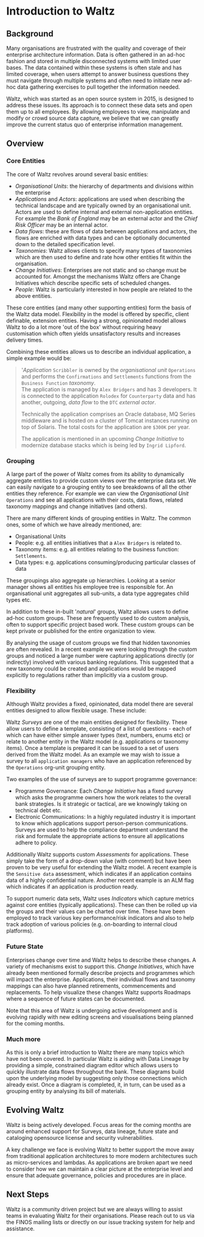 # Introduction to Waltz


## Background

Many organisations are frustrated with the quality and coverage of their enterprise 
architecture information. Data is often gathered in an ad-hoc fashion and stored in multiple 
disconnected systems with limited user bases.  The data contained within these systems is often 
stale and has limited coverage, when users attempt to answer business questions they must 
navigate through multiple systems and often need to initiate new ad-hoc data gathering exercises 
to pull together the information needed.

Waltz, which was started as an open source system in 2015, is designed to address these issues.  Its 
approach is to connect these data sets and open them up to all employees.  By allowing employees to 
view, manipulate and modify or crowd source data capture, we believe that we can greatly improve the 
current status quo of enterprise information management.


## Overview

### Core Entities 

The core of Waltz revolves around several basic entities:

- _Organisational Units_:  the hierarchy of departments and divisions within the enterprise
- _Applications_ and _Actors_:  applications are used when describing the technical landscape and are 
    typically owned by an organisational unit.   Actors are used to define internal and external 
    non-application entities. For example the _Bank of England_ may be an external actor and the _Chief Risk
    Officer_ may be an internal actor. 
- _Data flows_:  these are flows of data between applications and actors, the flows are enriched with
    data types and can be optionally documented down to the detailed specification level.
- _Taxonomies_:  Waltz allows clients to specify many types of taxonomies which are then used to define and
    rate how other entities fit within the organisation.   
- _Change Initiatives_:  Enterprises are not static and so change must be accounted for.  Amongst the 
    mechanisms Waltz offers are Change Initiatives which describe specific sets of scheduled changes.
- _People_:  Waltz is particularly interested in how people are related to the above entities. 

These core entities (and many other supporting entities) form the basis of the Waltz data model.  Flexibility
in the model is offered by specific, client definable, extension entities.  Having a strong, opinionated model 
allows Waltz to do a lot more 'out of the box' without requiring heavy customisation which often yields 
unsatisfactory results and increases delivery times.

Combining these entities allows us to describe an individual application, a simple example would be:
 
> '_Application_ `Scribbler` is owned by the _organisational unit_ `Operations` and performs 
> the `Confirmations` and `Settlements` functions from the `Business Function` _taxonomy_.  
> The application is managed by `Alex Bridgers` and has 3 developers.  It is connected to
> the application `Rolodex` for `Counterparty` data and has another, outgoing, _data flow_ 
> to the `DTC` _external actor_.
>  
> Technically the application comprises an Oracle database, MQ Series middleware and is 
> hosted on a cluster of Tomcat instances running on top of Solaris.  The total costs 
> for the application are `$300K` per year.
>
> The application is mentioned in an upcoming _Change Initiative_ to modernize database stacks 
> which is being led by `Ingrid Lipford`. 


### Grouping

A large part of the power of Waltz comes from its ability to dynamically aggregate entities to provide
custom views over the enterprise data set.  We can easily navigate to a grouping entity to see
breakdowns of all the other entities they reference.  For example we can view the _Organisational Unit_
`Operations` and see all applications with their costs, data flows, related taxonomy mappings and change
initiatives (and others).

There are many different kinds of grouping entities in Waltz. The common ones, some of which we have already 
mentioned, are:  

- Organisational Units
- People: e.g. all entities initiatives that a `Alex Bridgers` is related to.
- Taxonomy items: e.g. all entities relating to the business function: `Settlements`. 
- Data types: e.g. applications consuming/producing particular classes of data

These groupings also aggregate up hierarchies.  Looking at a senior manager shows all entities his employee
tree is responsible for.  An organisational unit aggregates all sub-units, a data type aggregates child types etc.

In addition to these in-built '_natural_' groups, Waltz allows users to define ad-hoc custom groups.  These
are frequently used to do custom analysis, often to support specific project based work.  These custom groups
can be kept private or published for the entire organization to view.  

By analysing the usage of custom groups we find that hidden taxonomies are often revealed.  In a recent example
we were looking through the custom groups and noticed a large number were capturing applications directly (or 
indirectly) involved with various banking regulations.  This suggested that a new taxonomy could be created and 
applications would be mapped explicitly to regulations rather than implicitly via a custom group.  


### Flexibility

Although Waltz provides a fixed, opinionated, data model there are several entities designed to allow flexible 
usage. These include:  

Waltz _Surveys_ are one of the main entities designed for flexibility. These allow users to define a template, 
consisting of a list of questions - each of which can have either simple answer types (text, numbers, enums etc) or 
relate to another entity in the Waltz model (e.g. applications or taxonomy items).  Once a template is prepared it can 
be issued to a set of users derived from the Waltz model. As an example we may wish to issue a survey to all 
`application managers` who have an application referenced by the `Operations` org-unit grouping entity.

Two examples of the use of surveys are to support programme governance:

- Programme Governance: Each _Change Initiative_ has a fixed survey which asks the programme owners how the work 
  relates to the overall bank strategies. Is it strategic or tactical, are we knowingly taking on technical debt etc.
- Electronic Communications: In a highly regulated industry it is important to know which applications support 
  person-person communications.  Surveys are used to help the compliance department understand the risk and formulate
  the appropriate actions to ensure all applications adhere to policy.  
  
Additionally Waltz supports custom _Assessments_ for applications.  These simply take the form of a drop-down 
value (with comment) but have been proven to be very useful for extending the Waltz model.  A recent example
is the `Sensitive data` assessment, which indicates if an application contains data of a highly confidential 
nature.  Another recent example is an ALM flag which indicates if an application is production ready. 

To support numeric data sets, Waltz uses _Indicators_ which capture metrics against core entities (typically 
applications). These can then be rolled up via the groups and their values can be charted over time.  These
have been employed to track various key performance/risk indicators and also to help track adoption of various
policies (e.g. on-boarding to internal cloud platforms).


### Future State

Enterprises change over time and Waltz helps to describe these changes.  A variety of mechanisms exist to support 
this.  _Change Initiatives_, which have already been mentioned formally describe projects and programmes which will
impact the enterprise.  Applications, their individual flows and taxonomy mappings can also have planned retirements,
commencements and replacements.   To help visualize these changes Waltz supports Roadmaps where a sequence of future
states can be documented.  

Note that this area of Waltz is undergoing active development and is evolving rapidly with new editing screens and 
visualisations being planned for the coming months.

### Much more

As this is only a brief introduction to Waltz there are many topics which have not been covered.  In particular 
Waltz is aiding with Data Lineage by providing a simple, constrained diagram editor which allows users to quickly
illustrate data flows throughout the bank.  These diagrams build upon the underlying model by suggesting only those
connections which already exist.  Once a diagram is completed, it, in turn, can be used as a grouping entity by 
analysing its bill of materials.


## Evolving Waltz

Waltz is being actively developed.  Focus areas for the coming months are around enhanced support for Surveys, 
data lineage, future state and cataloging opensource license and security vulnerabilities.

A key challenge we face is evolving Waltz to better support the move away from traditional application architectures
to more modern architectures such as micro-services and lambdas.  As applications are broken apart we need to 
consider how we can maintain a clear picture at the enterprise level and ensure that adequate governance, policies 
and procedures are in place.


## Next Steps

Waltz is a community driven project but we are always willing to assist teams in evaluating Waltz for their
organisations.  Please reach out to us via the FINOS mailing lists or directly on our issue tracking system for
help and assistance.

